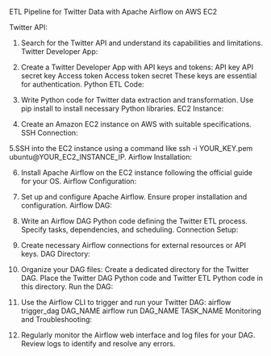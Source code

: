 ETL Pipeline for Twitter Data with Apache Airflow on AWS EC2

Twitter API:

1. Search for the Twitter API and understand its capabilities and limitations.
Twitter Developer App:

2. Create a Twitter Developer App with API keys and tokens:
API key
API secret key
Access token
Access token secret
These keys are essential for authentication.
Python ETL Code:

3. Write Python code for Twitter data extraction and transformation.
Use pip install to install necessary Python libraries.
EC2 Instance:

4. Create an Amazon EC2 instance on AWS with suitable specifications.
SSH Connection:

5.SSH into the EC2 instance using a command like ssh -i YOUR_KEY.pem ubuntu@YOUR_EC2_INSTANCE_IP.
Airflow Installation:

6. Install Apache Airflow on the EC2 instance following the official guide for your OS.
Airflow Configuration:

7. Set up and configure Apache Airflow.
Ensure proper installation and configuration.
Airflow DAG:

8. Write an Airflow DAG Python code defining the Twitter ETL process.
Specify tasks, dependencies, and scheduling.
Connection Setup:

9. Create necessary Airflow connections for external resources or API keys.
DAG Directory:

10. Organize your DAG files:
Create a dedicated directory for the Twitter DAG.
Place the Twitter DAG Python code and Twitter ETL Python code in this directory.
Run the DAG:

11. Use the Airflow CLI to trigger and run your Twitter DAG:
airflow trigger_dag DAG_NAME
airflow run DAG_NAME TASK_NAME
Monitoring and Troubleshooting:

12. Regularly monitor the Airflow web interface and log files for your DAG.
Review logs to identify and resolve any errors.
